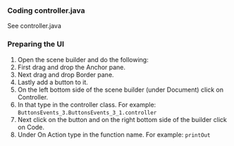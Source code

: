 ### Coding controller.java

See controller.java

### Preparing the UI

1. Open the scene builder and do the following:
  1. First drag and drop the Anchor pane.
  2. Next drag and drop Border pane.
  3. Lastly add a button to it.
2. On the left bottom side of the scene builder (under Document) click on Controller.
3. In that type in the controller class. For example: `ButtonsEvents_3.ButtonsEvents_3_1.controller`
4. Next click on the button and on the right bottom side of the builder click on Code.
5. Under On Action type in the function name. For example: `printOut`